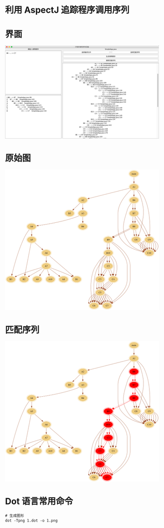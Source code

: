 # 利用 AspectJ 追踪程序调用序列

# 界面
![original](img/ui.png)

# 原始图
![original](img/ori.png)

# 匹配序列
![original](img/match.png)

# Dot 语言常用命令
```
# 生成图形
dot -Tpng 1.dot -o 1.png
```